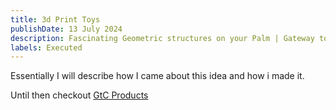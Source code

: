 ```yaml
---
title: 3d Print Toys
publishDate: 13 July 2024
description: Fascinating Geometric structures on your Palm | Gateway to Contemplation
labels: Executed
---
```


Essentially I will describe how I came about this idea and how i made it.

Until then checkout [GtC Products](https://kushalsm.com/products)